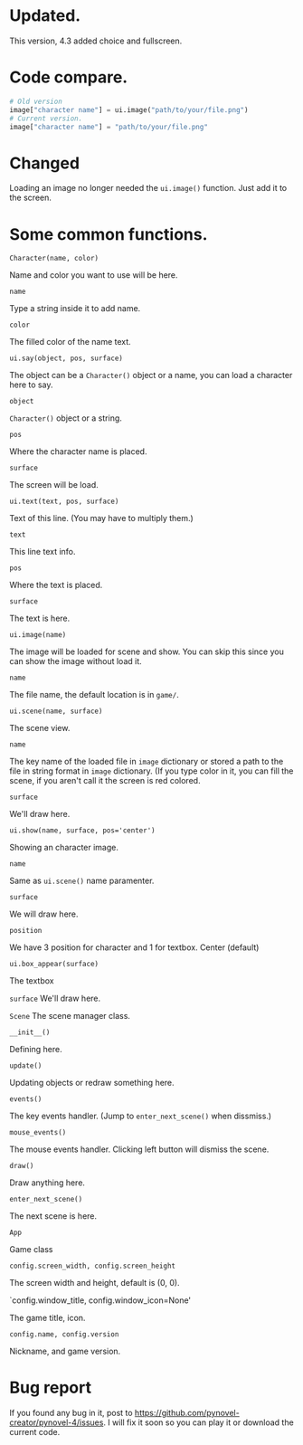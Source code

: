 # Updated.
This version, 4.3 added choice and fullscreen.

# Code compare.

```py
# Old version
image["character name"] = ui.image("path/to/your/file.png")
# Current version.
image["character name"] = "path/to/your/file.png"
```

# Changed
Loading an image no longer needed the `ui.image()` function.
Just add it to the screen.

# Some common functions.

`Character(name, color)`

Name and color you want to use will be here.

`name`

Type a string inside it to add name.

`color`

The filled color of the name text.

`ui.say(object, pos, surface)`

The object can be a `Character()` object or a name, you can
load a character here to say.

`object`

`Character()` object or a string.

`pos`

Where the character name is placed.

`surface`

The screen will be load.

`ui.text(text, pos, surface)`

Text of this line. (You may have to multiply them.)

`text`

This line text info.

`pos`

Where the text is placed.

`surface`

The text is here.

`ui.image(name)`

The image will be loaded for scene and show.
You can skip this since you can show the image
without load it.

`name`

The file name, the default location is in `game/`.

`ui.scene(name, surface)`

The scene view.

`name`

The key name of the loaded file in `image` dictionary
or stored a path to the file in string format in 
`image` dictionary. (If you type color in it,
you can fill the scene, if you aren't
call it the screen is red colored.

`surface`

We'll draw here.

`ui.show(name, surface, pos='center')`

Showing an character image.

`name`

Same as `ui.scene()` name paramenter.

`surface`

We will draw here.

`position`

We have 3 position for character and 1 for textbox.
Center (default)

`ui.box_appear(surface)`

The textbox

`surface`
We'll draw here.

`Scene`
The scene manager class.

`__init__()`

Defining here.

`update()`

Updating objects or redraw something here.

`events()`

The key events handler. (Jump to `enter_next_scene()` when dissmiss.)

`mouse_events()`

The mouse events handler. Clicking left button will dismiss the scene.

`draw()`

Draw anything here.

`enter_next_scene()`

The next scene is here.

`App`

Game class

`config.screen_width, config.screen_height`

The screen width and height, default is (0, 0).

`config.window_title, config.window_icon=None'

The game title, icon.

 `config.name, config.version`
 
 Nickname, and game version.


# Bug report
If you found any bug in it, post to https://github.com/pynovel-creator/pynovel-4/issues. 
I will fix it soon so you can play it or download the current code.
